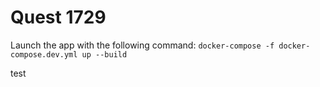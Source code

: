 # Quest 1729

Launch the app with the following command: `docker-compose -f docker-compose.dev.yml up --build`

test
